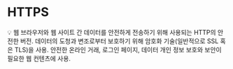# HTTPS

<aside>
💡 웹 브라우저와 웹 사이트 간 데이터를 안전하게 전송하기 위해 사용되는 HTTP의 안전한 버전.
데이터의 도청과 변조로부터 보호하기 위해 암호화 기술(일반적으로 SSL 혹은 TLS)을 사용.
안전한 온라인 거래, 로그인 페이지, 데이터 개인 정보 보호와 보안이 필요한 웹 컨텐츠에 사용.

</aside>